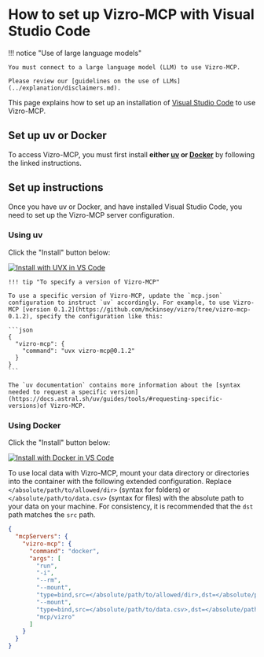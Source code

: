 # How to set up Vizro-MCP with Visual Studio Code

!!! notice "Use of large language models"

    You must connect to a large language model (LLM) to use Vizro-MCP.

    Please review our [guidelines on the use of LLMs](../explanation/disclaimers.md).

This page explains how to set up an installation of [Visual Studio Code](https://code.visualstudio.com/) to use Vizro-MCP.

## Set up uv or Docker

To access Vizro-MCP, you must first install **either [uv](https://docs.astral.sh/uv/getting-started/installation/) or [Docker](https://www.docker.com/get-started/)** by following the linked instructions.

## Set up instructions

Once you have uv or Docker, and have installed Visual Studio Code, you need to set up the Vizro-MCP server configuration.

### Using uv

Click the "Install" button below:

[![Install with UVX in VS Code](https://img.shields.io/badge/VS_Code-Install-0098FF?style=flat-square&logo=visualstudiocode&logoColor=white)](https://insiders.vscode.dev/redirect/mcp/install?name=vizro-mcp&config=%7B%22command%22%3A%22uvx%22%2C%22args%22%3A%5B%22vizro-mcp%22%5D%7D)

````
!!! tip "To specify a version of Vizro-MCP"

To use a specific version of Vizro-MCP, update the `mcp.json` configuration to instruct `uv` accordingly. For example, to use Vizro-MCP [version 0.1.2](https://github.com/mckinsey/vizro/tree/vizro-mcp-0.1.2), specify the configuration like this:

```json
{
  "vizro-mcp": {
    "command": "uvx vizro-mcp@0.1.2"
  }
}
```

The `uv documentation` contains more information about the [syntax needed to request a specific version](https://docs.astral.sh/uv/guides/tools/#requesting-specific-versions)of Vizro-MCP.
````

### Using Docker

Click the "Install" button below:

[![Install with Docker in VS Code](https://img.shields.io/badge/VS_Code-Install-0098FF?style=flat-square&logo=visualstudiocode&logoColor=white)](https://insiders.vscode.dev/redirect/mcp/install?name=vizro-mcp&config=%7B%22command%22%3A%22docker%22%2C%22args%22%3A%5B%22run%22%2C%22-i%22%2C%22--rm%22%2C%22mcp%2Fvizro%22%5D%7D)

To use local data with Vizro-MCP, mount your data directory or directories into the container with the following extended configuration. Replace `</absolute/path/to/allowed/dir>` (syntax for folders) or `</absolute/path/to/data.csv>` (syntax for files) with the absolute path to your data on your machine. For consistency, it is recommended that the `dst` path matches the `src` path.

```json
{
  "mcpServers": {
    "vizro-mcp": {
      "command": "docker",
      "args": [
        "run",
        "-i",
        "--rm",
        "--mount",
        "type=bind,src=</absolute/path/to/allowed/dir>,dst=</absolute/path/to/allowed/dir>",
        "--mount",
        "type=bind,src=</absolute/path/to/data.csv>,dst=</absolute/path/to/data.csv>",
        "mcp/vizro"
      ]
    }
  }
}
```

